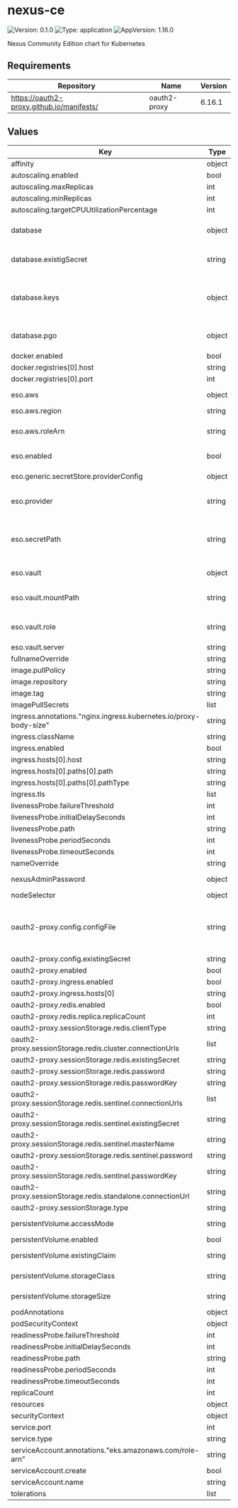 # nexus-ce

![Version: 0.1.0](https://img.shields.io/badge/Version-0.1.0-informational?style=flat-square) ![Type: application](https://img.shields.io/badge/Type-application-informational?style=flat-square) ![AppVersion: 1.16.0](https://img.shields.io/badge/AppVersion-1.16.0-informational?style=flat-square)

Nexus Community Edition chart for Kubernetes

## Requirements

| Repository | Name | Version |
|------------|------|---------|
| https://oauth2-proxy.github.io/manifests/ | oauth2-proxy | 6.16.1 |

## Values

| Key | Type | Default | Description |
|-----|------|---------|-------------|
| affinity | object | `{}` |  |
| autoscaling.enabled | bool | `false` |  |
| autoscaling.maxReplicas | int | `100` |  |
| autoscaling.minReplicas | int | `1` |  |
| autoscaling.targetCPUUtilizationPercentage | int | `80` |  |
| database | object | `{"existigSecret":"nexus-ce-pguser-nexus-ce","keys":{"dbname":"dbname","password":"password","port":"5432","url":"host","username":"user"},"pgo":{"enable":true}}` | This block configure database connections for Nexus CE. |
| database.existigSecret | string | `"nexus-ce-pguser-nexus-ce"` | Name of the secret that contains the database credentials. |
| database.keys | object | `{"dbname":"dbname","password":"password","port":"5432","url":"host","username":"user"}` | This block configures the database connection secret fields name for Nexus CE. |
| database.pgo | object | `{"enable":true}` | Use PostgreSQL operator to create and manage database. |
| docker.enabled | bool | `true` |  |
| docker.registries[0].host | string | `"nexus-ce-ci-container.example.com"` |  |
| docker.registries[0].port | int | `5000` |  |
| eso.aws | object | `{"region":"eu-central-1","roleArn":"arn:aws:iam::012345678910:role/AWSIRSA_Shared_ExternalSecretOperatorAccess"}` | AWS configuration (if provider is `aws`). |
| eso.aws.region | string | `"eu-central-1"` | AWS region. |
| eso.aws.roleArn | string | `"arn:aws:iam::012345678910:role/AWSIRSA_Shared_ExternalSecretOperatorAccess"` | AWS role ARN for the ExternalSecretOperator to assume. |
| eso.enabled | bool | `true` | Install components of the ESO. |
| eso.generic.secretStore.providerConfig | object | `{}` | Defines SecretStore provider configuration. |
| eso.provider | string | `"aws"` | Defines provider type. One of `aws`, `generic`, or `vault`. |
| eso.secretPath | string | `"/infra/core/addons/nexus-ce"` | Defines the path to the secret in the provider. If provider is `vault`, this is the path must be prefixed with `secret/`. |
| eso.vault | object | `{"mountPath":"core","role":"nexus-ce","server":"http://vault.vault:8200"}` | Vault configuration (if provider is `vault`). |
| eso.vault.mountPath | string | `"core"` | Mount path for the Kubernetes authentication method. |
| eso.vault.role | string | `"nexus-ce"` | Vault role for the Kubernetes authentication method. |
| eso.vault.server | string | `"http://vault.vault:8200"` | Vault server URL. |
| fullnameOverride | string | `"nexus-ce"` |  |
| image.pullPolicy | string | `"IfNotPresent"` |  |
| image.repository | string | `"sonatype/nexus3"` |  |
| image.tag | string | `"3.77.1"` |  |
| imagePullSecrets | list | `[]` |  |
| ingress.annotations."nginx.ingress.kubernetes.io/proxy-body-size" | string | `"900m"` |  |
| ingress.className | string | `""` |  |
| ingress.enabled | bool | `true` |  |
| ingress.hosts[0].host | string | `"nexus-ce-ci.example.com"` |  |
| ingress.hosts[0].paths[0].path | string | `"/"` |  |
| ingress.hosts[0].paths[0].pathType | string | `"Prefix"` |  |
| ingress.tls | list | `[]` |  |
| livenessProbe.failureThreshold | int | `6` |  |
| livenessProbe.initialDelaySeconds | int | `0` |  |
| livenessProbe.path | string | `"/"` |  |
| livenessProbe.periodSeconds | int | `60` |  |
| livenessProbe.timeoutSeconds | int | `1` |  |
| nameOverride | string | `""` |  |
| nexusAdminPassword | object | `{"secret":{"key":"password","name":"nexus-admin-password"}}` | Initial Nexus CE admin password. |
| nodeSelector | object | `{}` |  |
| oauth2-proxy.config.configFile | string | `"allowed_roles = [\"administrator\", \"developer\"]\nclient_id = \"nexus-ce\"\ncode_challenge_method=\"S256\"\ncookie_csrf_expire=\"5m\"\ncookie_csrf_per_request=\"true\"\ncookie_secure = \"false\"\nemail_domains = [ \"*\" ]\ninsecure_oidc_allow_unverified_email = \"true\"\noidc_issuer_url = \"https://idp.core.kuberocketci.io/realms/shared\"\npass_access_token = \"true\"\npass_authorization_header = \"true\"\npass_basic_auth = \"false\"\nprovider = \"keycloak-oidc\"\nredirect_url = \"https://nexus-ce.example.com/oauth2/callback\"\nskip_jwt_bearer_tokens = \"true\"\nupstreams = [ \"http://nexus-ce:8081\" ]\nwhitelist_domains = [\"*\"]\nsilence_ping_logging = \"true\""` |  |
| oauth2-proxy.config.existingSecret | string | `"oauth2-proxy"` |  |
| oauth2-proxy.enabled | bool | `true` |  |
| oauth2-proxy.ingress.enabled | bool | `true` |  |
| oauth2-proxy.ingress.hosts[0] | string | `"nexus-ce.example.com"` |  |
| oauth2-proxy.redis.enabled | bool | `false` |  |
| oauth2-proxy.redis.replica.replicaCount | int | `1` |  |
| oauth2-proxy.sessionStorage.redis.clientType | string | `"standalone"` |  |
| oauth2-proxy.sessionStorage.redis.cluster.connectionUrls | list | `[]` |  |
| oauth2-proxy.sessionStorage.redis.existingSecret | string | `""` |  |
| oauth2-proxy.sessionStorage.redis.password | string | `""` |  |
| oauth2-proxy.sessionStorage.redis.passwordKey | string | `"redis-password"` |  |
| oauth2-proxy.sessionStorage.redis.sentinel.connectionUrls | list | `[]` |  |
| oauth2-proxy.sessionStorage.redis.sentinel.existingSecret | string | `""` |  |
| oauth2-proxy.sessionStorage.redis.sentinel.masterName | string | `""` |  |
| oauth2-proxy.sessionStorage.redis.sentinel.password | string | `""` |  |
| oauth2-proxy.sessionStorage.redis.sentinel.passwordKey | string | `"redis-sentinel-password"` |  |
| oauth2-proxy.sessionStorage.redis.standalone.connectionUrl | string | `""` |  |
| oauth2-proxy.sessionStorage.type | string | `"cookie"` |  |
| persistentVolume.accessMode | string | `"ReadWriteOnce"` | Access mode for the Persistent Volume. |
| persistentVolume.enabled | bool | `true` |  |
| persistentVolume.existingClaim | string | `""` | Existing Persistent Volume Claim. |
| persistentVolume.storageClass | string | `"ebs-sc"` | Storage class for the Persistent Volume. |
| persistentVolume.storageSize | string | `"20Gi"` | Storage size for the Persistent Volume. |
| podAnnotations | object | `{}` |  |
| podSecurityContext | object | `{}` |  |
| readinessProbe.failureThreshold | int | `6` |  |
| readinessProbe.initialDelaySeconds | int | `0` |  |
| readinessProbe.path | string | `"/"` |  |
| readinessProbe.periodSeconds | int | `60` |  |
| readinessProbe.timeoutSeconds | int | `1` |  |
| replicaCount | int | `1` |  |
| resources | object | `{}` |  |
| securityContext | object | `{}` |  |
| service.port | int | `8081` |  |
| service.type | string | `"ClusterIP"` |  |
| serviceAccount.annotations."eks.amazonaws.com/role-arn" | string | `"arn:aws:iam::093899590031:role/NexusS3BlobStorePolicy"` |  |
| serviceAccount.create | bool | `true` |  |
| serviceAccount.name | string | `""` |  |
| tolerations | list | `[]` |  |

